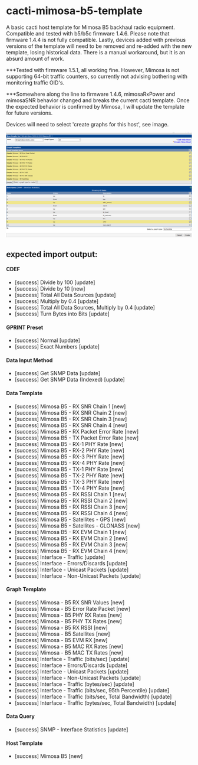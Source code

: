 # cacti-mimosa-b5-template
A basic cacti host template for Mimosa B5 backhaul radio equipment.
Compatible and tested with b5/b5c firmware 1.4.6.
Please note that firmware 1.4.4 is not fully compatible.
Lastly, devices added with previous versions of the template will need to be removed and re-added with the new template, losing historical data. There is a manual workaround, but it is an absurd amount of work.

***Tested with firmware 1.5.1, all working fine. However, Mimosa is not supporting 64-bit traffic counters, so currently not advising bothering with monitoring traffic OID's.

***Somewhere along the line to firmware 1.4.6, mimosaRxPower and mimosaSNR behavior changed and breaks the current cacti template. Once the expected behavior is confirmed by Mimosa, I will update the template for future versions.

Devices will need to select 'create graphs for this host', see image.

![create-new-graphs](https://github.com/danpalamo/cacti-mimosa-b5-template/blob/master/cacti-mimosa-b5-template-create-new-graphs.png)

## expected import output:

#### CDEF
- [success] Divide by 100 [update]
- [success] Divide by 10 [new]
- [success] Total All Data Sources [update]
- [success] Multiply by 0.4 [update]
- [success] Total All Data Sources, Multiply by 0.4 [update]
- [success] Turn Bytes into Bits [update]

#### GPRINT Preset
- [success] Normal [update]
- [success] Exact Numbers [update]

#### Data Input Method
- [success] Get SNMP Data [update]
- [success] Get SNMP Data (Indexed) [update]

#### Data Template
- [success] Mimosa B5 - RX SNR Chain 1 [new]
- [success] Mimosa B5 - RX SNR Chain 2 [new]
- [success] Mimosa B5 - RX SNR Chain 3 [new]
- [success] Mimosa B5 - RX SNR Chain 4 [new]
- [success] Mimosa B5 - RX Packet Error Rate [new]
- [success] Mimosa B5 - TX Packet Error Rate [new]
- [success] Mimosa B5 - RX-1 PHY Rate [new]
- [success] Mimosa B5 - RX-2 PHY Rate [new]
- [success] Mimosa B5 - RX-3 PHY Rate [new]
- [success] Mimosa B5 - RX-4 PHY Rate [new]
- [success] Mimosa B5 - TX-1 PHY Rate [new]
- [success] Mimosa B5 - TX-2 PHY Rate [new]
- [success] Mimosa B5 - TX-3 PHY Rate [new]
- [success] Mimosa B5 - TX-4 PHY Rate [new]
- [success] Mimosa B5 - RX RSSI Chain 1 [new]
- [success] Mimosa B5 - RX RSSI Chain 2 [new]
- [success] Mimosa B5 - RX RSSI Chain 3 [new]
- [success] Mimosa B5 - RX RSSI Chain 4 [new]
- [success] Mimosa B5 - Satellites - GPS [new]
- [success] Mimosa B5 - Satellites - GLONASS [new]
- [success] Mimosa B5 - RX EVM Chain 1 [new]
- [success] Mimosa B5 - RX EVM Chain 2 [new]
- [success] Mimosa B5 - RX EVM Chain 3 [new]
- [success] Mimosa B5 - RX EVM Chain 4 [new]
- [success] Interface - Traffic [update]
- [success] Interface - Errors/Discards [update]
- [success] Interface - Unicast Packets [update]
- [success] Interface - Non-Unicast Packets [update]

#### Graph Template
- [success] Mimosa - B5 RX SNR Values [new]
- [success] Mimosa - B5 Error Rate Packet [new]
- [success] Mimosa - B5 PHY RX Rates [new]
- [success] Mimosa - B5 PHY TX Rates [new]
- [success] Mimosa - B5 RX RSSI [new]
- [success] Mimosa - B5 Satellites [new]
- [success] Mimosa - B5 EVM RX [new]
- [success] Mimosa - B5 MAC RX Rates [new]
- [success] Mimosa - B5 MAC TX Rates [new]
- [success] Interface - Traffic (bits/sec) [update]
- [success] Interface - Errors/Discards [update]
- [success] Interface - Unicast Packets [update]
- [success] Interface - Non-Unicast Packets [update]
- [success] Interface - Traffic (bytes/sec) [update]
- [success] Interface - Traffic (bits/sec, 95th Percentile) [update]
- [success] Interface - Traffic (bits/sec, Total Bandwidth) [update]
- [success] Interface - Traffic (bytes/sec, Total Bandwidth) [update]

#### Data Query
- [success] SNMP - Interface Statistics [update]

#### Host Template
- [success] Mimosa B5 [new]
